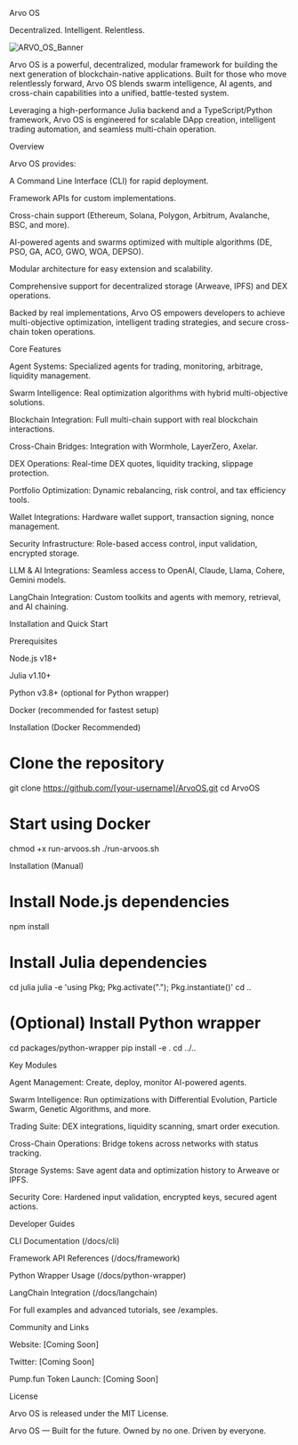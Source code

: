 Arvo OS

Decentralized. Intelligent. Relentless.

![ARVO_OS_Banner](https://github.com/user-attachments/assets/3ff4231e-ae19-468b-81e7-9ef44af45bab)



Arvo OS is a powerful, decentralized, modular framework for building the next generation of blockchain-native applications. Built for those who move relentlessly forward, Arvo OS blends swarm intelligence, AI agents, and cross-chain capabilities into a unified, battle-tested system.

Leveraging a high-performance Julia backend and a TypeScript/Python framework, Arvo OS is engineered for scalable DApp creation, intelligent trading automation, and seamless multi-chain operation.

Overview

Arvo OS provides:

A Command Line Interface (CLI) for rapid deployment.

Framework APIs for custom implementations.

Cross-chain support (Ethereum, Solana, Polygon, Arbitrum, Avalanche, BSC, and more).

AI-powered agents and swarms optimized with multiple algorithms (DE, PSO, GA, ACO, GWO, WOA, DEPSO).

Modular architecture for easy extension and scalability.

Comprehensive support for decentralized storage (Arweave, IPFS) and DEX operations.

Backed by real implementations, Arvo OS empowers developers to achieve multi-objective optimization, intelligent trading strategies, and secure cross-chain token operations.

Core Features

Agent Systems: Specialized agents for trading, monitoring, arbitrage, liquidity management.

Swarm Intelligence: Real optimization algorithms with hybrid multi-objective solutions.

Blockchain Integration: Full multi-chain support with real blockchain interactions.

Cross-Chain Bridges: Integration with Wormhole, LayerZero, Axelar.

DEX Operations: Real-time DEX quotes, liquidity tracking, slippage protection.

Portfolio Optimization: Dynamic rebalancing, risk control, and tax efficiency tools.

Wallet Integrations: Hardware wallet support, transaction signing, nonce management.

Security Infrastructure: Role-based access control, input validation, encrypted storage.

LLM & AI Integrations: Seamless access to OpenAI, Claude, Llama, Cohere, Gemini models.

LangChain Integration: Custom toolkits and agents with memory, retrieval, and AI chaining.

Installation and Quick Start

Prerequisites

Node.js v18+

Julia v1.10+

Python v3.8+ (optional for Python wrapper)

Docker (recommended for fastest setup)

Installation (Docker Recommended)

# Clone the repository
git clone https://github.com/[your-username]/ArvoOS.git
cd ArvoOS

# Start using Docker
chmod +x run-arvoos.sh
./run-arvoos.sh

Installation (Manual)

# Install Node.js dependencies
npm install

# Install Julia dependencies
cd julia
julia -e 'using Pkg; Pkg.activate("."); Pkg.instantiate()'
cd ..

# (Optional) Install Python wrapper
cd packages/python-wrapper
pip install -e .
cd ../..

Key Modules

Agent Management: Create, deploy, monitor AI-powered agents.

Swarm Intelligence: Run optimizations with Differential Evolution, Particle Swarm, Genetic Algorithms, and more.

Trading Suite: DEX integrations, liquidity scanning, smart order execution.

Cross-Chain Operations: Bridge tokens across networks with status tracking.

Storage Systems: Save agent data and optimization history to Arweave or IPFS.

Security Core: Hardened input validation, encrypted keys, secured agent actions.

Developer Guides

CLI Documentation (/docs/cli)

Framework API References (/docs/framework)

Python Wrapper Usage (/docs/python-wrapper)

LangChain Integration (/docs/langchain)

For full examples and advanced tutorials, see /examples.

Community and Links

Website: [Coming Soon]

Twitter: [Coming Soon]

Pump.fun Token Launch: [Coming Soon]

License

Arvo OS is released under the MIT License.

Arvo OS — Built for the future. Owned by no one. Driven by everyone.
